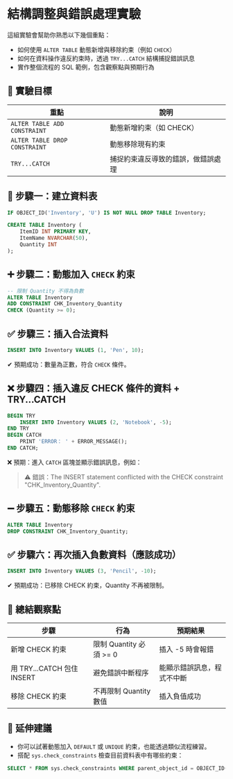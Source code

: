 # 結構調整與錯誤處理實驗

這組實驗會幫助你熟悉以下幾個重點：

- 如何使用 `ALTER TABLE` 動態新增與移除約束（例如 `CHECK`）
- 如何在資料操作違反約束時，透過 `TRY...CATCH` 結構捕捉錯誤訊息
- 實作整個流程的 SQL 範例，包含觀察點與預期行為

## 🧪 實驗目標

| 重點 | 說明 |
| --- | --- |
| `ALTER TABLE ADD CONSTRAINT` | 動態新增約束（如 CHECK） |
| `ALTER TABLE DROP CONSTRAINT` | 動態移除現有約束 |
| `TRY...CATCH` | 捕捉約束違反導致的錯誤，做錯誤處理 |

## 🧱 步驟一：建立資料表

```sql
IF OBJECT_ID('Inventory', 'U') IS NOT NULL DROP TABLE Inventory;

CREATE TABLE Inventory (
    ItemID INT PRIMARY KEY,
    ItemName NVARCHAR(50),
    Quantity INT
);
```

## ➕ 步驟二：動態加入 `CHECK` 約束

```sql
-- 限制 Quantity 不得為負數
ALTER TABLE Inventory
ADD CONSTRAINT CHK_Inventory_Quantity
CHECK (Quantity >= 0);
```

## ✅ 步驟三：插入合法資料

```sql
INSERT INTO Inventory VALUES (1, 'Pen', 10);
```

✔ 預期成功：數量為正數，符合 `CHECK` 條件。

## ❌ 步驟四：插入違反 CHECK 條件的資料 + TRY...CATCH

```sql
BEGIN TRY
    INSERT INTO Inventory VALUES (2, 'Notebook', -5);
END TRY
BEGIN CATCH
    PRINT 'ERROR： ' + ERROR_MESSAGE();
END CATCH;
```

❌ 預期：進入 `CATCH` 區塊並顯示錯誤訊息，例如：

> ⚠️ 錯誤：The INSERT statement conflicted with the CHECK constraint "CHK_Inventory_Quantity".
> 

## ➖ 步驟五：動態移除 `CHECK` 約束

```sql
ALTER TABLE Inventory
DROP CONSTRAINT CHK_Inventory_Quantity;
```

## ✅ 步驟六：再次插入負數資料（應該成功）

```sql
INSERT INTO Inventory VALUES (3, 'Pencil', -10);
```

✔ 預期成功：已移除 CHECK 約束，Quantity 不再被限制。

## 🎯 總結觀察點

| 步驟 | 行為 | 預期結果 |
| --- | --- | --- |
| 新增 CHECK 約束 | 限制 Quantity 必須 >= 0 | 插入 -5 時會報錯 |
| 用 TRY...CATCH 包住 INSERT | 避免錯誤中斷程序 | 能顯示錯誤訊息，程式不中斷 |
| 移除 CHECK 約束 | 不再限制 Quantity 數值 | 插入負值成功 |

## 🧠 延伸建議

- 你可以試著動態加入 `DEFAULT` 或 `UNIQUE` 約束，也能透過類似流程練習。
- 搭配 `sys.check_constraints` 檢查目前資料表中有哪些約束：

```sql
SELECT * FROM sys.check_constraints WHERE parent_object_id = OBJECT_ID('Inventory');
```